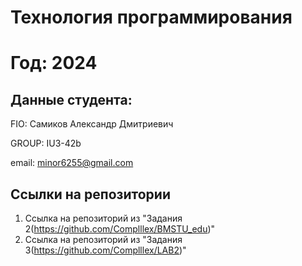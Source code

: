 # Технология программирования
# Год: 2024

## Данные студента:

FIO: Самиков Александр Дмитриевич

GROUP: IU3-42b

email: minor6255@gmail.com

## Ссылки на репозитории

1. Ссылка на репозиторий из "Задания 2(https://github.com/Complllex/BMSTU_edu)"
2. Ссылка на репозиторий из "Задания 3(https://github.com/Complllex/LAB2)"
